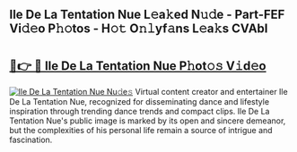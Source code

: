 ## Ile De La Tentation Nue L𝚎a𝚔ed N𝚞𝚍e - Part-FEF Vi𝚍𝚎o P𝚑𝚘tos - H𝚘𝚝 O𝚗𝚕yf𝚊ns L𝚎a𝚔s CVAbI

# <h2><a href="http://kf00cpg.oniu.top/?m=Ile+De+La+Tentation+Nue">🔗👉 🔴 Ile De La Tentation Nue P𝚑ot𝚘𝚜 V𝚒d𝚎o</a></h2>

[![Ile De La Tentation Nue Nu𝚍e𝚜](https://i.imgur.com/0qMVB7G.gif)](http://kf00cpg.oniu.top/?m=Ile+De+La+Tentation+Nue)
Virtual content creator and entertainer Ile De La Tentation Nue, recognized for disseminating dance and lifestyle inspiration through trending dance trends and compact clips. Ile De La Tentation Nue's public image is marked by its open and sincere demeanor, but the complexities of his personal life remain a source of intrigue and fascination.  
